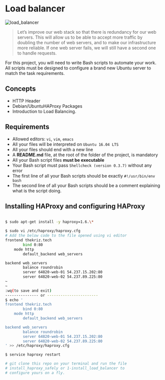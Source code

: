 # Load balancer
![load_balancer](https://miro.medium.com/max/720/0*CCK15OF3DizmOITk)

> Let’s improve our web stack so that there is redundancy for our web servers. This will allow us to be able to accept more traffic by doubling the number of web servers, and to make our infrastructure more reliable. If one web server fails, we will still have a second one to handle requests.

For this project, you will need to write Bash scripts to automate your work. All scripts must be designed to configure a brand new Ubuntu server to match the task requirements.

## Concepts

- HTTP Header
- Debian/UbuntuHAProxy Packages
- Introduction to Load Balancing.

## Requirements

- Allowed editors: `vi`, `vim`, `emacs`
- All your files will be interpreted on `Ubuntu 16.04 LTS`
- All your files should end with a new line
- A __README.md__ file, at the root of the folder of the project, is mandatory
- All your Bash script files __must be executable__
- Your Bash script must pass `Shellcheck (version 0.3.7)` without any error
- The first line of all your Bash scripts should be exactly `#!/usr/bin/env bash`
- The second line of all your Bash scripts should be a comment explaining what is the script doing.

## Installing HAProxy and configuring HAProxy

```bash

$ sudo apt-get install -y haproxy=1.6.\*

$ sudo vi /etc/haproxy/haproxy.cfg
# Add the below code to the file opened using vi editor
frontend thekriz.tech
        bind 0:80
	mode http
        default_backend web_servers

backend web_servers
        balance roundrobin
        server 64820-web-01 54.237.15.202:80
        server 64820-web-02 54.237.89.225:80
~
~
:wq(to save and exit)
--------------- or ----------------------- 
$ echo '
frontend thekriz.tech
        bind 0:80
	mode http
        default_backend web_servers

backend web_servers
        balance roundrobin
        server 64820-web-01 54.237.15.202:80
        server 64820-web-02 54.237.89.225:80
' >> /etc/haproxy/haproxy.cfg

$ service haproxy restart

# git clone this repo on your terminal and run the file
# install_haproxy_safely or 1-install_load_balancer to 
# configure yours on a fly.
```
